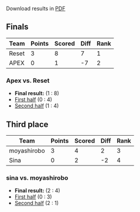 Download results in [PDF](pdfs/finals.pdf)

## Finals

| Team        | Points | Scored | Diff | Rank |
|-------------|--------|--------|------|------|
| Reset       | 3      | 8      | 7    | 1    |
| APEX        | 0      | 1      | -7   | 2    |

### Apex vs. Reset
- **Final result:** (1 : 8)
- [First half](https://robocupjuniortc.github.io/rcj-2022-soccer-sim-outputs/sim22_6_1st_fin-1/sim22_6_1st_fin_-_1_-_Reset_vs_Apex-20220802T143734-new.html) (0 : 4)
- [Second half](https://robocupjuniortc.github.io/rcj-2022-soccer-sim-outputs/sim22_6_1st_fin-2/sim22_6_1st_fin_-_2_-_Apex_vs_Reset-20220802T153455-new.html) (1 : 4)


## Third place

| Team        | Points | Scored | Diff | Rank |
|-------------|--------|--------|------|------|
| moyashirobo | 3      | 4      | 2    | 3    |
| Sina        | 0      | 2      | -2   | 4    |

### ﻿sina vs. moyashirobo
- **Final result:** (2 : 4)
- [First half](https://robocupjuniortc.github.io/rcj-2022-soccer-sim-outputs/sim22_6_2nd_fin-1/sim22_6_2nd_fin_-_1_-_moyashirobo_vs_﻿sina-20220802T163215-new.html) (0 : 3)
- [Second half](https://robocupjuniortc.github.io/rcj-2022-soccer-sim-outputs/sim22_6_2nd_fin-2/sim22_6_2nd_fin_-_2_-_﻿sina_vs_moyashirobo-20220802T172839-new.html) (2 : 1)
